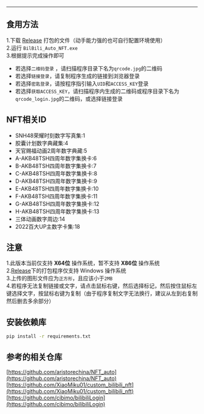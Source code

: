 ---
## 食用方法
1.下载 [Release](https://github.com/Kiuow/BiliBili_NFT/releases) 打包的文件（动手能力强的也可自行配置环境使用）  
2.运行 `BilBili_Auto_NFT.exe`   
3.根据提示完成操作即可  
- 若选择`二维码登录` ，请扫描程序目录下名为`qrcode.jpg`的二维码
- 若选择`链接登录`，请复制程序生成的链接到浏览器登录
- 若选择`密匙登录`，请按程序指引输入`UID`和`ACCESS_KEY`登录
- 若选择`获取ACCESS_KEY`，请扫描程序内生成的二维码或程序目录下名为`qrcode_login.jpg`的二维码，或选择链接登录
## NFT相关ID
   - SNH48荣耀时刻数字写真集:1
   - 胶囊计划数字典藏集:4
   - 天官赐福动画2周年数字典藏:5
   - A-AKB48TSH四周年数字集换卡:6
   - B-AKB48TSH四周年数字集换卡:7
   - C-AKB48TSH四周年数字集换卡:8
   - D-AKB48TSH四周年数字集换卡:9
   - E-AKB48TSH四周年数字集换卡:10
   - F-AKB48TSH四周年数字集换卡:11
   - G-AKB48TSH四周年数字集换卡:12
   - H-AKB48TSH四周年数字集换卡:13
   - 三体动画数字周边:14
   - 2022百大UP主数字卡集:18
## 注意
1.此版本当前仅支持 **X64位** 操作系统，暂不支持 **X86位** 操作系统  
2.[Release](https://github.com/Kiuow/BiliBili_NFT/releases)下的打包程序仅支持 Windows 操作系统  
3.上传的图形文件应为`正方形`，且应该小于`2MB`  
4.若程序无法复制链接或文字，请点击鼠标右键，然后选择标记，然后按住鼠标左键选择文字，按鼠标右键为复制（由于程序复制文字无法换行，建议从左到右复制然后删去多余部分）  

## 安装依赖库
```bash
pip install -r requirements.txt
```  

## 参考的相关仓库
[https://github.com/aristorechina/NFT_auto](https://github.com/aristorechina/NFT_auto)  
[https://github.com/XiaoMiku01/custom_bilibili_nft](https://github.com/XiaoMiku01/custom_bilibili_nft)  
[https://github.com/cibimo/bilibiliLogin](https://github.com/cibimo/bilibiliLogin)  
 
